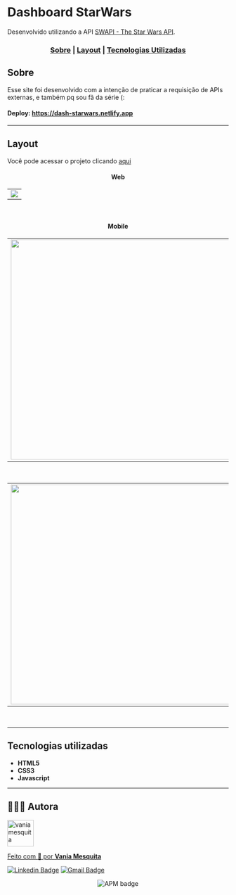 # Dashboard StarWars
Desenvolvido utilizando a API [SWAPI - The Star Wars API](https://swapi.dev//). 


### <p align="center"> [Sobre](#sobre) | [Layout](#layout) | [Tecnologias Utilizadas](#tecnologias-utilizadas) </p>
  

## Sobre 

Esse site foi desenvolvido com a intenção de praticar a requisição de APIs externas, e também pq sou fã da série (:


#### Deploy: <a href="https://dash-starwars.netlify.app" target="_blank">https://dash-starwars.netlify.app</a> 

---

## Layout

Você pode acessar o projeto clicando <a href="https://dash-starwars.netlify.app/" target="_blank">aqui</a>


#### <p align="center">Web</p>

<table align="center">
   <tr>
    <td valign="top"><img src="/assets/preview.gif"> </td>
    
   </tr>
 </table>
 <br>


#### <p align="center">Mobile</p> 

<table align="center">
   <tr>
    <td valign="top"><img src="/assets/preview-mobile.gif" height="500"> </td>
  </tr>
 </table>
 <br>

 <table align="center">
   <tr>
    <td valign="top"><img src="/assets/preview-landscape.gif" height="500"> </td>
  </tr>
 </table>
 <br>
 
 ---

## Tecnologias utilizadas

- **HTML5**
- **CSS3**
- **Javascript**

---

## 👩🏻‍💻 Autora

<a href="https://github.com/vaniamesquita"> <img src="https://avatars.githubusercontent.com/u/70303394?v=4" width="60px;" alt="vaniamesquita"/>
  
 Feito com :blue_heart: por <b>Vania Mesquita</b></a>  <a href="https://github.com/vaniamesquita"> </a>


[![Linkedin Badge](https://img.shields.io/badge/-LinkedIn-blue?style=flat-square&logo=Linkedin&logoColor=white&link=https://www.linkedin.com/in/vaniamesquita/)](https://www.linkedin.com/in/vaniamesquita/)
[![Gmail Badge](https://img.shields.io/badge/-vaniasalesm@gmail.com-D14836?style=flat-square&logo=Gmail&logoColor=white&link=mailto:vaniasalesm@gmail.com)](mailto:vaniasalesm@gmail.com)<br>


<p align="center"> <img alt="APM badge" src="https://img.shields.io/github/license/vaniamesquita/site-viagem"></p>
